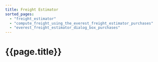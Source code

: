 ```yaml
---
title: Freight Estimator
sorted_pages:
  - "freight_estimator"
  - "compute_freight_using_the_everest_freight_estimator_purchases"
  - "everest_freight_estimator_dialog_box_purchases"
---
```

# {{page.title}}
